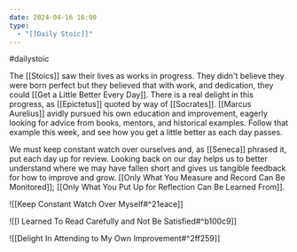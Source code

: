 ```yaml
---
date: 2024-04-16 16:00
type:
  - "[[Daily Stoic]]"
---
```



#dailystoic

The [[Stoics]] saw their lives as works in progress. They didn't believe they were born perfect but they believed that with work, and dedication, they could [[Get a Little Better Every Day]]. There is a real delight in this progress, as [[Epictetus]] quoted by way of [[Socrates]]. [[Marcus Aurelius]] avidly pursued his own education and improvement, eagerly looking for advice from books, mentors, and historical examples. Follow that example this week, and see how you get a little better as each day passes. 

We must keep constant watch over ourselves and, as [[Seneca]] phrased it, put each day up for review. Looking back on our day helps us to better understand where we may have fallen short and gives us tangible feedback for how to improve and grow. [[Only What You Measure and Record Can Be Monitored]]; [[Only What You Put Up for Reflection Can Be Learned From]]. 


![[Keep Constant Watch Over Myself#^21eace]]

![[I Learned To Read Carefully and Not Be Satisfied#^b100c9]]

![[Delight In Attending to My Own Improvement#^2ff259]]

